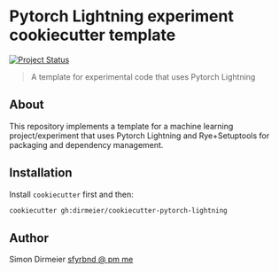 # Pytorch Lightning experiment cookiecutter template

[![Project Status](http://www.repostatus.org/badges/latest/concept.svg)](http://www.repostatus.org/#concept)

> A template for experimental code that uses Pytorch Lightning

## About

This repository implements a template for a machine learning project/experiment that uses 
Pytorch Lightning and Rye+Setuptools for packaging and dependency management.

## Installation

Install `cookiecutter` first and then:

```bash
cookiecutter gh:dirmeier/cookiecutter-pytorch-lightning
```

## Author

Simon Dirmeier <a href="mailto:sfyrbnd @ pm me">sfyrbnd @ pm me</a>
